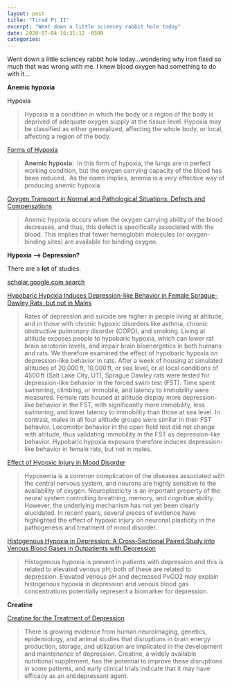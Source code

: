 ```yaml
---
layout: post
title: "Tired Pt II"
excerpt: "Went down a little sciencey rabbit hole today"
date: 2020-07-04 16:31:12 -0500
categories: 
---
```


Went down a little sciencey rabbit hole today...wondering why iron fixed so much that was wrong with me. I knew blood oxygen had something to do with it...

**Anemic hypoxia**

Hypoxia  

> Hypoxia is a condition in which the body or a region of the body is deprived of adequate oxygen supply at the tissue level. Hypoxia may be classified as either generalized, affecting the whole body, or local, affecting a region of the body.

[Forms of Hypoxia](https://courses.kcumb.edu/physio/adaptations/hypoxia%20text.htm)

> **Anemic hypoxia**:  In this form of hypoxia, the lungs are in perfect working condition, but the oxygen carrying capacity of the blood has been reduced.  As the name implies, anemia is a very effective way of producing anemic hypoxia

[Oxygen Transport in Normal and Pathological Situations: Defects and Compensations](https://www.ncbi.nlm.nih.gov/books/NBK54113/#:~:text=ANEMIC%20HYPOXIA,be%20several%20causes%20of%20this.)

> Anemic hypoxia occurs when the oxygen carrying ability of the blood decreases, and thus, this defect is specifically associated with the blood. This implies that fewer hemoglobin molecules (or oxygen-binding sites) are available for binding oxygen.

**Hypoxia --> Depression?**

There are a **lot** of studies.

[scholar.google.com search](https://scholar.google.com/scholar?q=hypoxia+and+depression)

[Hypobaric Hypoxia Induces Depression-like Behavior in Female Sprague-Dawley Rats, but not in Males](https://www.ncbi.nlm.nih.gov/pmc/articles/PMC4376288/)

> Rates of depression and suicide are higher in people living at altitude, and in those with chronic hypoxic disorders like asthma, chronic obstructive pulmonary disorder (COPD), and smoking. Living at altitude exposes people to hypobaric hypoxia, which can lower rat brain serotonin levels, and impair brain bioenergetics in both humans and rats. We therefore examined the effect of hypobaric hypoxia on depression-like behavior in rats. After a week of housing at simulated altitudes of 20,000 ft, 10,000 ft, or sea level, or at local conditions of 4500 ft (Salt Lake City, UT), Sprague Dawley rats were tested for depression-like behavior in the forced swim test (FST). Time spent swimming, climbing, or immobile, and latency to immobility were measured. Female rats housed at altitude display more depression-like behavior in the FST, with significantly more immobility, less swimming, and lower latency to immobility than those at sea level. In contrast, males in all four altitude groups were similar in their FST behavior. Locomotor behavior in the open field test did not change with altitude, thus validating immobility in the FST as depression-like behavior. Hypobaric hypoxia exposure therefore induces depression-like behavior in female rats, but not in males.

[Effect of Hypoxic Injury in Mood Disorder](https://www.hindawi.com/journals/np/2017/6986983/)

> Hypoxemia is a common complication of the diseases associated with the central nervous system, and neurons are highly sensitive to the availability of oxygen. Neuroplasticity is an important property of the neural system controlling breathing, memory, and cognitive ability. However, the underlying mechanism has not yet been clearly elucidated. In recent years, several pieces of evidence have highlighted the effect of hypoxic injury on neuronal plasticity in the pathogenesis and treatment of mood disorder.

[Histogenous Hypoxia in Depression: A Cross-Sectional Paired Study into Venous Blood Gases in Outpatients with Depression](http://www.jneuropsychiatry.org/peer-review/histogenous-hypoxia-in-depression-a-crosssectional-paired-study-into-venous-blood-gases-in-outpatients-with-depression-12232.html)

> Histogenous hypoxia is present in patients with depression and this is related to elevated venous pH; both of these are related to depression. Elevated venous pH and decreased PvCO2 may explain histogenous hypoxia in depression and venous blood gas concentrations potentially represent a biomarker for depression.

**Creatine**

[Creatine for the Treatment of Depression](https://www.mdpi.com/2218-273X/9/9/406/htm)

> There is growing evidence from human neuroimaging, genetics, epidemiology, and animal studies that disruptions in brain energy production, storage, and utilization are implicated in the development and maintenance of depression. Creatine, a widely available nutritional supplement, has the potential to improve these disruptions in some patients, and early clinical trials indicate that it may have efficacy as an antidepressant agent.
